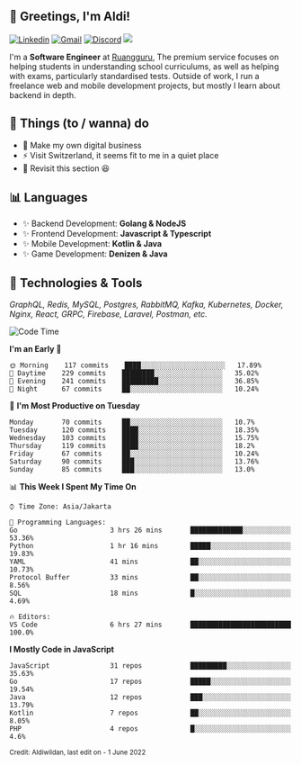 <!-- Greetings -->
## 👋 Greetings, I'm Aldi!

<!-- Social Media -->
[![Linkedin](https://img.shields.io/badge/-aldiwildan-blue?style=flat&logo=Linkedin&logoColor=white)](https://www.linkedin.com/in/aldiwildan/)
[![Gmail](https://img.shields.io/badge/-aldiwild77@gmail.com-c14438?style=flat&logo=Gmail&logoColor=white)](mailto:aldiwild77@gmail.com)
[![Discord](https://img.shields.io/badge/-Chroma-5663F7?style=flat&logo=Discord&logoColor=white)](https://discord.gg/BUxraQ8)
![](https://komarev.com/ghpvc/?username=aldiwildan77&label=Visitor&color=2bbc8a)

<!-- Introduction -->
I'm a **Software Engineer** at [Ruangguru](https://ruangguru.com), The premium service focuses on helping students in understanding school curriculums, as well as helping with exams, particularly standardised tests. Outside of work, I run a freelance web and mobile development projects, but mostly I learn about backend in depth.

## 📃 Things (to / wanna) do
- 🐝 Make my own digital business
- ⚡ Visit Switzerland, it seems fit to me in a quiet place
- 🌱 Revisit this section 😆

## 📊 Languages
- ✨ Backend Development: **Golang & NodeJS**
- ✨ Frontend Development: **Javascript & Typescript**
- ✨ Mobile Development: **Kotlin & Java**
- ✨ Game Development: **Denizen & Java**

## 🔧 Technologies & Tools
*GraphQL, Redis, MySQL, Postgres, RabbitMQ, Kafka, Kubernetes, Docker, Nginx, React, GRPC, Firebase, Laravel, Postman, etc.*

<!--START_SECTION:waka-->
![Code Time](http://img.shields.io/badge/Code%20Time-820%20hrs%2023%20mins-blue)

**I'm an Early 🐤** 

```text
🌞 Morning    117 commits    ████░░░░░░░░░░░░░░░░░░░░░   17.89% 
🌆 Daytime    229 commits    ████████░░░░░░░░░░░░░░░░░   35.02% 
🌃 Evening    241 commits    █████████░░░░░░░░░░░░░░░░   36.85% 
🌙 Night      67 commits     ██░░░░░░░░░░░░░░░░░░░░░░░   10.24%

```
📅 **I'm Most Productive on Tuesday** 

```text
Monday       70 commits     ██░░░░░░░░░░░░░░░░░░░░░░░   10.7% 
Tuesday      120 commits    ████░░░░░░░░░░░░░░░░░░░░░   18.35% 
Wednesday    103 commits    ████░░░░░░░░░░░░░░░░░░░░░   15.75% 
Thursday     119 commits    ████░░░░░░░░░░░░░░░░░░░░░   18.2% 
Friday       67 commits     ██░░░░░░░░░░░░░░░░░░░░░░░   10.24% 
Saturday     90 commits     ███░░░░░░░░░░░░░░░░░░░░░░   13.76% 
Sunday       85 commits     ███░░░░░░░░░░░░░░░░░░░░░░   13.0%

```


📊 **This Week I Spent My Time On** 

```text
⌚︎ Time Zone: Asia/Jakarta

💬 Programming Languages: 
Go                       3 hrs 26 mins       █████████████░░░░░░░░░░░░   53.36% 
Python                   1 hr 16 mins        █████░░░░░░░░░░░░░░░░░░░░   19.83% 
YAML                     41 mins             ██░░░░░░░░░░░░░░░░░░░░░░░   10.73% 
Protocol Buffer          33 mins             ██░░░░░░░░░░░░░░░░░░░░░░░   8.56% 
SQL                      18 mins             █░░░░░░░░░░░░░░░░░░░░░░░░   4.69%

🔥 Editors: 
VS Code                  6 hrs 27 mins       █████████████████████████   100.0%

```

**I Mostly Code in JavaScript** 

```text
JavaScript               31 repos            █████████░░░░░░░░░░░░░░░░   35.63% 
Go                       17 repos            █████░░░░░░░░░░░░░░░░░░░░   19.54% 
Java                     12 repos            ███░░░░░░░░░░░░░░░░░░░░░░   13.79% 
Kotlin                   7 repos             ██░░░░░░░░░░░░░░░░░░░░░░░   8.05% 
PHP                      4 repos             █░░░░░░░░░░░░░░░░░░░░░░░░   4.6%

```



<!--END_SECTION:waka-->

<sub>Credit: Aldiwildan, last edit on - 1 June 2022</sub>

